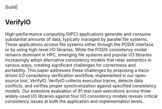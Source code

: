 |build|

## VerifyIO

High-performance computing (HPC) applications generate and consume substantial amounts of data, typically managed by parallel file systems. These applications access file systems either through the POSIX interface or by using high-level I/O libraries. While the POSIX consistency model remains dominant in HPC, emerging file systems and popular I/O libraries increasingly adopt alternative consistency models that relax semantics in various ways, creating significant challenges for correctness and portability. This paper addresses these challenges by proposing a trace-driven I/O consistency verification workflow, implemented in our open-source tool, VerifyIO. VerifyIO collects execution traces, detects data conflicts, and verifies proper synchronization against specified consistency models. Our extensive evaluation of 91 test case executions across three widely-used I/O libraries against four I/O consistency models reveals critical consistency issues at both the application and implementation levels.
